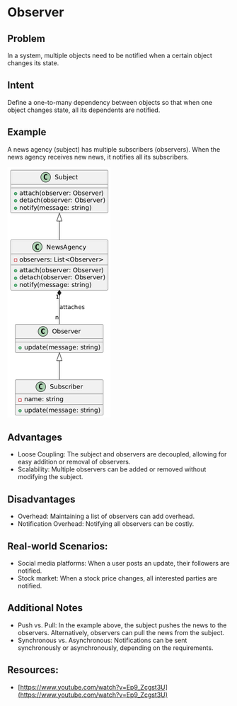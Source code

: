 # Observer

## Problem
In a system, multiple objects need to be notified when a certain object changes its state.

## Intent
Define a one-to-many dependency between objects so that when one object changes state, all its dependents are notified.

## Example
A news agency (subject) has multiple subscribers (observers). When the news agency receives new news, it notifies all its subscribers.

![Observer](./obeserver.png)

## Advantages
* Loose Coupling: The subject and observers are decoupled, allowing for easy addition or removal of observers.
* Scalability: Multiple observers can be added or removed without modifying the subject.

## Disadvantages
* Overhead: Maintaining a list of observers can add overhead.
* Notification Overhead: Notifying all observers can be costly.

## Real-world Scenarios:
* Social media platforms: When a user posts an update, their followers are notified.
* Stock market: When a stock price changes, all interested parties are notified.

## Additional Notes
* Push vs. Pull: In the example above, the subject pushes the news to the observers. Alternatively, observers can pull the news from the subject.
* Synchronous vs. Asynchronous: Notifications can be sent synchronously or asynchronously, depending on the requirements.
                    
## Resources:
* [https://www.youtube.com/watch?v=Ep9_Zcgst3U](https://www.youtube.com/watch?v=Ep9_Zcgst3U)